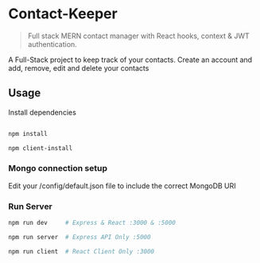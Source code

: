 # Contact-Keeper

> Full stack MERN contact manager with React hooks, context & JWT authentication.

A Full-Stack project to keep track of your contacts. Create an account and add, remove, edit and delete your contacts


## Usage

Install dependencies

```bash

npm install

npm client-install

```

### Mongo connection setup

Edit your /config/default.json file to include the correct MongoDB URI

### Run Server

```bash
npm run dev     # Express & React :3000 & :5000

npm run server  # Express API Only :5000

npm run client  # React Client Only :3000
```
